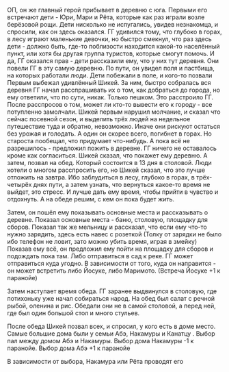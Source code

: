 ОП, он же главный герой прибывает в деревню с юга. Первыми его встречают дети - Юри, Мари и Рёта, которые как раз играли возле берёзовой рощи. Дети нисколько не испугались, увидев незнакомца, и спросили, как он здесь оказался. ГГ удивился тому, что глубоко в горах, в лесу играют маленькие девочки, но быстро смекнул, что раз здесь дети - должно быть, где-то поблизости находится какой-то населённый пункт, или хотя бы другая группа туристов, которые смогут помочь. 
И да, ГГ оказался прав - дети рассказили ему, что у них тут деревня. Они повели ГГ в эту самую деревню. По пути, он увидел поля и пастбища, на которых работали люди. Дети побежали в поле, и кого-то позвали
Первым выбежал удивлённый Шикей. За ним, быстро собралась вся деревня
ГГ начал расспрашивать их о том, как добраться до города, но ему ответили, что по сути, никак. Только пешком. 
Это расстроило ГГ.
После расспросов о том, может ли кто-то вывести его к городу - все потупленно замолчали. 
Шикей первым нарушил молчание, и сказал что сейчас посевной сезон, и выделить трёх людей на недельное путешествие туда и обратно, невозможно. Иначе они рискуют остаться без урожая и голодать. А один он скорее всего, погибнет в горах. 
Но староста пообещал, что придумает что-нибудь. А пока всё не разрешилось - предложил пожить в деревне. 
ГГ ничего не оставалось кроме как согласиться.
Шикей сказал, что покажет ему деревню. А затем, позвал на обед. Который состоится в 13 дня в столовой. 
Люди хотели о многом расспросить его, но Шикей сказал, что это лучше отложить на завтра. Ибо заблудиться в лесу, глубоко в горах, в трёх-четырёх днях пути, а затем узнать, что вернуться какое-то время не выйдет, это стресс. И лучше дать ему время, чтобы прийти в чувство и отдохнуть. А на обеде решим, с кем он пока будет жить.

Затем, он пошёл ему показывать основные места и рассказывать о деревне. 
Показал основные места - баню, столовую, площадку для сборов. Показал так же мельницу и рассказал, что если ему что-то нужно зарядить, здесь есть навес с розеткой (Толку от зарядки не было ибо телефон не ловит, зато можно убить время, играя в змейку)
Показав ему всё, он предложил ему пойти на площадку для сборов и подождать пока там. Либо отправиться в сад к реке.
ГГ может отправиться куда угодно. В зависимости от того, куда он направится - он может встретить либо Йосуке, либо Маримото. (Встреча Йосуке +1 к паранойе)

Затем наступает время обеда. ГГ заранее выдвинулся в столовую, где потихоньку уже начал собираться народ. На обед был салат с речной рыбой, оленина и рис. Обедали они не в самой столовой, а перед ней, где был один большой стол и много стульев.

После обеда Шикей позвал всех, и спросил, у кого есть в доме место. Самые большие дома были у семьи Абэ, Накамуры и Канатцу . Выбор пал между домом Абэ и Накамуры.
Выбор дома Накамуры -1 к паранойе. Выбор дома Абэ +1 к паранойе

В зависимости от выбора, Накамура или Рёта проводят его 